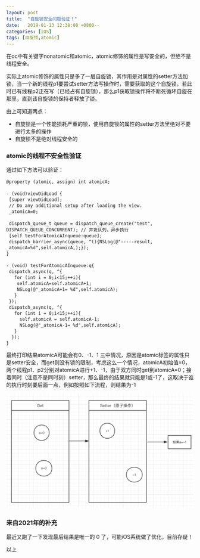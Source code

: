 ```yaml
---
layout: post
title:  "自旋锁安全问题验证！"
date:   2019-01-13 12:38:00 +0800--
categories: [iOS]
tags: [自旋锁,atomic]  
---
```


在oc中有关键字nonatomic和atomic，atomic修饰的属性是写安全的，但绝不是线程安全。

实际上atomic修饰的属性只是多了一层自旋锁，其作用是对属性的setter方法加锁，当一个新的线程p1要尝试setter方法写操作时，需要获取的这个自旋锁，若此时已有线程p2正在写（已经占有自旋锁），那么p1获取锁操作将不断死循环自旋在那里，直到该自旋锁的保持者释放了锁。

由上可知道两点：

- 自旋锁是一个性能损耗严重的锁，使用自旋锁的属性的setter方法里绝对不要进行太多的操作
- 自旋锁不是绝对线程安全的

### atomic的线程不安全性验证

通过如下方法可以验证：

```
@property (atomic, assign) int atomicA;

- (void)viewDidLoad {
 [super viewDidLoad];
 // Do any additional setup after loading the view.
 _atomicA=0;
 
 dispatch_queue_t queue = dispatch_queue_create("test", DISPATCH_QUEUE_CONCURRENT); // 并发队列，异步执行
 [self testForAtomicAInqueue:queue];
 dispatch_barrier_async(queue, ^(){NSLog(@"-----result, _atomicA=%d",self.atomicA,);}); 
}

- (void) testForAtomicAInqueue:q{
 dispatch_async(q, ^{
   for (int i = 0;i<15;++i){
    self.atomicA=self.atomicA+1;
    NSLog(@"_atomicA+1= %d",self.atomicA);
   }
 });
 dispatch_async(q, ^{
   for (int i = 0;i<15;++i){
     self.atomicA = self.atomicA-1;
     NSLog(@"_atomicA-1= %d",self.atomicA);
   }
  });
}
```

最终打印结果atomicA可能会有0、-1、1 三中情况，原因是atomic标签的属性只是setter安全，而get则没有锁的限制，考虑这么一个情况，atomicA初始值=0，两个线程p1、p2分别对atomicA进行+1、-1，由于双方同时get到atomicA=0；接着同时（注意不是同时刻）setter，那么最终的结果就只能是1或-1了，这取决于谁的执行时刻要后面一点，例如按照如下流程，则结果为-1

![image05:](/assets/imgs/old/01-13.png)

### 来自2021年的补充
最近又跑了一下发现最后结果是唯一的 0 了，可能iOS系统做了优化，目前存疑！

以上